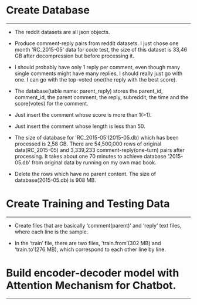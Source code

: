 # Create Database

---

- The reddit datasets are all json objects.

- Produce comment-reply pairs from reddit datasets. I just chose one month 'RC_2015-05' data for code test, the size of this dataset is 33,46 GB after decompression but before processing it.

- I should probably have only 1 reply per comment, even though many single comments might have many replies, I should really just go with one. I can go with the top-voted one(the reply with the best score).

- The database(table name: parent_reply) stores the parent_id, comment_id, the parent comment, the reply, subreddit, the time and the score(votes) for the comment.

- Just insert the comment whose score is more than 1(>1).

- Just insert the comment whose length is less than 50.

- The size of database for 'RC_2015-05'(2015-05.db) which has been processed is 2,58 GB. There are 54,500,000 rows of original data(RC_2015-05) and 3,339,233 comment-reply(one-turn) pairs after processing. It takes about one 70 minutes to achieve database '2015-05.db' from original data by running on my own mac book.

- Delete the rows which have no parent content. The size of database(2015-05.db) is 908 MB.

# Create Training and Testing Data

---

- Create files that are basically ‘comment(parent)’ and ‘reply’ text files, where each line is the sample.

- In the ‘train’ file, there are two files, ’train.from’(302 MB) and ‘train.to’(276 MB), which correspond to each other line by line.

# Build encoder-decoder model with Attention Mechanism for Chatbot.
---